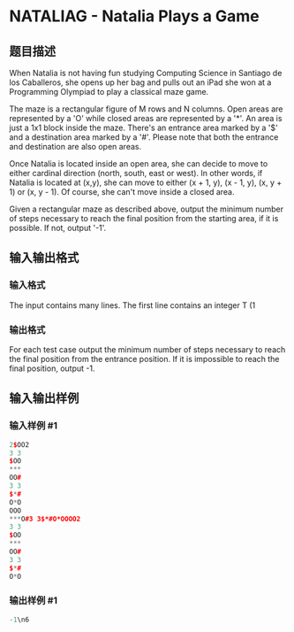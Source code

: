 # NATALIAG - Natalia Plays a Game

## 题目描述

When Natalia is not having fun studying Computing Science in Santiago de los Caballeros, she opens up her bag and pulls out an iPad she won at a Programming Olympiad to play a classical maze game.

The maze is a rectangular figure of M rows and N columns. Open areas are represented by a 'O' while closed areas are represented by a '\*'. An area is just a 1x1 block inside the maze. There's an entrance area marked by a '$' and a destination area marked by a '#'. Please note that both the entrance and destination are also open areas.

Once Natalia is located inside an open area, she can decide to move to either cardinal direction (north, south, east or west). In other words, if Natalia is located at (x,y), she can move to either (x + 1, y), (x - 1, y), (x, y + 1) or (x, y - 1). Of course, she can't move inside a closed area.

Given a rectangular maze as described above, output the minimum number of steps necessary to reach the final position from the starting area, if it is possible. If not, output '-1'.

## 输入输出格式

### 输入格式

The input contains many lines. The first line contains an integer T (1

### 输出格式

For each test case output the minimum number of steps necessary to reach the final position from the entrance position. If it is impossible to reach the final position, output -1.

## 输入输出样例

### 输入样例 #1

```cpp
2$OO2
3 3
$OO
***
OO#
3 3
$*#
O*O
OOO
***O#3 3$*#O*OOOO2
3 3
$OO
***
OO#
3 3
$*#
O*O
```


### 输出样例 #1

```cpp
-1\n6
```


